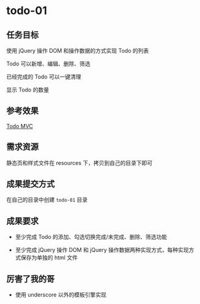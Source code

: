 # todo-01

## 任务目标

使用 jQuery 操作 DOM 和操作数据的方式实现 Todo 的列表

Todo 可以新增、编辑、删除、筛选

已经完成的 Todo 可以一键清理

显示 Todo 的数量

## 参考效果

[Todo MVC](http://todomvc.com/examples/jquery/#/all)

## 需求资源

静态页和样式文件在 resources 下，拷贝到自己的目录下即可

## 成果提交方式

在自己的目录中创建 `todo-01` 目录

## 成果要求

- 至少完成 Todo 的添加、勾选切换完成/未完成、删除、筛选功能

- 至少完成 jQuery 操作 DOM 和 jQuery 操作数据两种实现方式，每种实现方式保存为单独的 html 文件

## 厉害了我的哥

- 使用 underscore 以外的模板引擎实现
